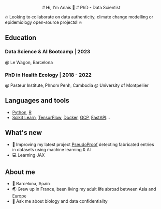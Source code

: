 <p align ="center">
# Hi, I'm Anais 👋
# PhD - Data Scientist
</p>

🔥 Looking to collaborate on data authenticity, climate change modelling or epidemiology open-source projects! 🔥

## Education
### Data Science & AI Bootcamp | 2023
@ Le Wagon, Barcelona 
### PhD in Health Ecology | 2018 - 2022
@ Pasteur Institute, Phnom Penh, Cambodia 
@ University of Montpellier

## Languages and tools
- [Python](https://www.python.org/), [R](https://www.r-project.org/)
- [Scikit Learn](https://scikit-learn.org/stable/index.html), [TensorFlow](https://www.tensorflow.org/), [Docker](https://www.docker.com/), [GCP](https://console.cloud.google.com/), [FastAPI](https://fastapi.tiangolo.com/)...

## What's new
- 🥼 Improving my latest project [PseudoProof](https://pseudoproof.streamlit.app/) detecting fabricated entries in datasets using machine learning & AI
- 💻 Learning JAX 

## About me
- 📍 Barcelona, Spain
- 🌏 Grew up in France, been living my adult life abroad between Asia and Europe
- 🧬 Ask me about biology and data confidentiality

<!--
**APepey/APepey** is a ✨ _special_ ✨ repository because its `README.md` (this file) appears on your GitHub profile.

Here are some ideas to get you started:

- 🔭 I’m currently working on ...
- 🌱 I’m currently learning ...
- 👯 I’m looking to collaborate on ...
- 🤔 I’m looking for help with ...
- 💬 Ask me about ...
- 📫 How to reach me: ...
- 😄 Pronouns: ...
- ⚡ Fun fact: ...
-->
